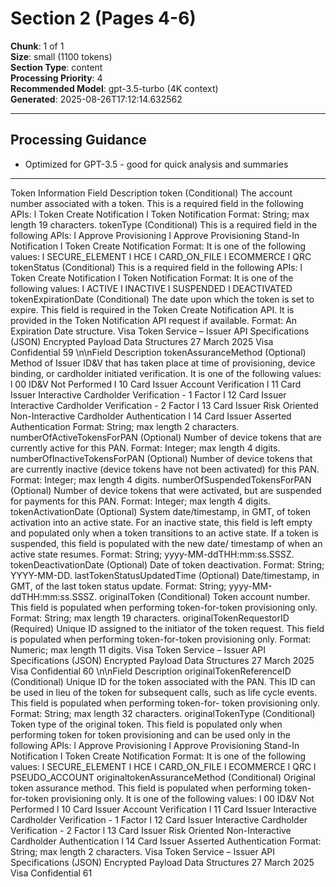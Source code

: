 # Section 2 (Pages 4-6)

**Chunk**: 1 of 1  
**Size**: small (1100 tokens)  
**Section Type**: content  
**Processing Priority**: 4  
**Recommended Model**: gpt-3.5-turbo (4K context)  
**Generated**: 2025-08-26T17:12:14.632562

---

## Processing Guidance

- Optimized for GPT-3.5 - good for quick analysis and summaries

---

Token Information
Field
Description
token
(Conditional) The account number associated with a token. This is a 
required field in the following APIs:
l
Token Create Notification
l
Token Notification
Format: String; max length 19 characters.
tokenType
(Conditional) This is a required field in the following APIs:
l
Approve Provisioning
l
Approve Provisioning Stand-In Notification
l
Token Create Notification
Format: It is one of the following values:
l
SECURE_ELEMENT
l
HCE
l
CARD_ON_FILE
l
ECOMMERCE
l
QRC
tokenStatus
(Conditional) This is a required field in the following APIs:
l
Token Create Notification
l
Token Notification
Format: It is one of the following values:
l
ACTIVE
l
INACTIVE
l
SUSPENDED
l
DEACTIVATED
tokenExpirationDate
(Conditional) The date upon which the token is set to expire. This 
field is required in the Token Create Notification API. It is provided 
in the Token Notification API request if available.
Format: An Expiration Date structure.
Visa Token Service – Issuer API Specifications (JSON)
Encrypted Payload Data Structures
27 March 2025
Visa Confidential
59
\n\nField
Description
tokenAssuranceMethod
(Optional) Method of Issuer ID&V that has taken place at time of 
provisioning, device binding, or cardholder initiated verification. It 
is one of the following values:
l
00 ID&V Not Performed
l
10 Card Issuer Account Verification
l
11 Card Issuer Interactive Cardholder Verification - 1 Factor
l
12 Card Issuer Interactive Cardholder Verification - 2 Factor
l
13 Card Issuer Risk Oriented Non-Interactive Cardholder 
Authentication
l
14 Card Issuer Asserted Authentication
Format: String; max length 2 characters.
numberOfActiveTokensForPAN
(Optional) Number of device tokens that are currently active for this 
PAN.
Format: Integer; max length 4 digits.
numberOfInactiveTokensForPAN
(Optional) Number of device tokens that are currently inactive 
(device tokens have not been activated) for this PAN.
Format: Integer; max length 4 digits.
numberOfSuspendedTokensForPAN
(Optional) Number of device tokens that were activated, but are 
suspended for payments for this PAN.
Format: Integer; max length 4 digits.
tokenActivationDate
(Optional) System date/timestamp, in GMT, of token activation into 
an active state. For an inactive state, this field is left empty and 
populated only when a token transitions to an active state. If a 
token is suspended, this field is populated with the new date/
timestamp of when an active state resumes.
Format: String; yyyy-MM-ddTHH:mm:ss.SSSZ.
tokenDeactivationDate
(Optional) Date of token deactivation.
Format: String; YYYY-MM-DD.
lastTokenStatusUpdatedTime
(Optional) Date/timestamp, in GMT, of the last token status update.
Format: String; yyyy-MM-ddTHH:mm:ss.SSSZ.
originalToken
(Conditional) Token account number. This field is populated when 
performing token-for-token provisioning only.
Format: String; max length 19 characters.
originalTokenRequestorID
(Required) Unique ID assigned to the initiator of the token request. 
This field is populated when performing token-for-token 
provisioning only.
Format: Numeric; max length 11 digits.
Visa Token Service – Issuer API Specifications (JSON)
Encrypted Payload Data Structures
27 March 2025
Visa Confidential
60
\n\nField
Description
originalTokenReferenceID
(Conditional) Unique ID for the token associated with the PAN. This 
ID can be used in lieu of the token for subsequent calls, such as life 
cycle events. This field is populated when performing token-for-
token provisioning only.
Format: String; max length 32 characters.
originalTokenType
(Conditional) Token type of the original token. This field is 
populated only when performing token for token provisioning and 
can be used only in the following APIs:
l
Approve Provisioning
l
Approve Provisioning Stand-In Notification
l
Token Create Notification
Format: It is one of the following values:
l
SECURE_ELEMENT
l
HCE
l
CARD_ON_FILE
l
ECOMMERCE
l
QRC
l
PSEUDO_ACCOUNT
originaltokenAssuranceMethod
(Conditional) Original token assurance method. This field is 
populated when performing token-for-token provisioning only. It is 
one of the following values:
l
00 ID&V Not Performed
l
10 Card Issuer Account Verification
l
11 Card Issuer Interactive Cardholder Verification - 1 Factor
l
12 Card Issuer Interactive Cardholder Verification - 2 Factor
l
13 Card Issuer Risk Oriented Non-Interactive Cardholder 
Authentication
l
14 Card Issuer Asserted Authentication
Format: String; max length 2 characters.
Visa Token Service – Issuer API Specifications (JSON)
Encrypted Payload Data Structures
27 March 2025
Visa Confidential
61
